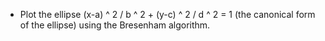 * Plot the ellipse (x-a) ^ 2 / b ^ 2 + (y-c) ^ 2 / d ^ 2 = 1 (the canonical form of the ellipse) using the Bresenham algorithm.
